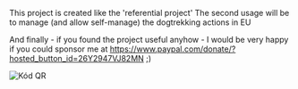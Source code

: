 This project is created like the 'referential project'
The second usage will be to manage (and allow self-manage) the dogtrekking actions in EU

And finally - if you found the project useful anyhow - I would be very happy if you could sponsor me at https://www.paypal.com/donate/?hosted_button_id=26Y2947VJ82MN ;)

![Kód QR](https://user-images.githubusercontent.com/39901955/225464267-f3b10b96-72ae-4fde-a7d5-b949a7c48bd8.png)
